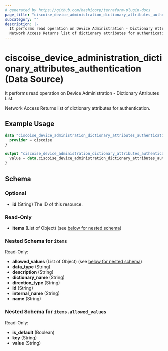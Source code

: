 ```yaml
---
# generated by https://github.com/hashicorp/terraform-plugin-docs
page_title: "ciscoise_device_administration_dictionary_attributes_authentication Data Source - terraform-provider-ciscoise"
subcategory: ""
description: |-
  It performs read operation on Device Administration - Dictionary Attributes List.
  Network Access Returns list of dictionary attributes for authentication.
---
```


# ciscoise_device_administration_dictionary_attributes_authentication (Data Source)

It performs read operation on Device Administration - Dictionary Attributes List.

Network Access Returns list of dictionary attributes for authentication.

## Example Usage

```terraform
data "ciscoise_device_administration_dictionary_attributes_authentication" "example" {
  provider = ciscoise
}

output "ciscoise_device_administration_dictionary_attributes_authentication_example" {
  value = data.ciscoise_device_administration_dictionary_attributes_authentication.example.items
}
```

<!-- schema generated by tfplugindocs -->
## Schema

### Optional

- **id** (String) The ID of this resource.

### Read-Only

- **items** (List of Object) (see [below for nested schema](#nestedatt--items))

<a id="nestedatt--items"></a>
### Nested Schema for `items`

Read-Only:

- **allowed_values** (List of Object) (see [below for nested schema](#nestedobjatt--items--allowed_values))
- **data_type** (String)
- **description** (String)
- **dictionary_name** (String)
- **direction_type** (String)
- **id** (String)
- **internal_name** (String)
- **name** (String)

<a id="nestedobjatt--items--allowed_values"></a>
### Nested Schema for `items.allowed_values`

Read-Only:

- **is_default** (Boolean)
- **key** (String)
- **value** (String)


